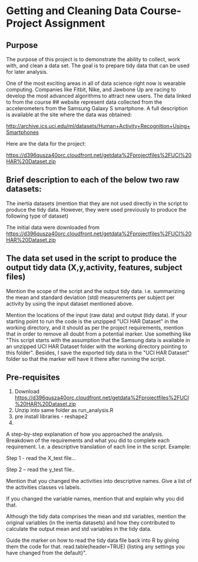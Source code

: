 # Getting and Cleaning Data Course- Project Assignment
## Purpose
The purpose of this project is to demonstrate the ability to collect, work with, and clean a data set. The goal is to prepare  tidy data that can be used for later analysis.

One of the most exciting areas in all of data science right now is wearable computing. Companies like Fitbit, Nike, and Jawbone Up are racing to develop the most advanced algorithms to attract new users. The data linked to from the course ## website represent data collected from the accelerometers from the Samsung Galaxy S smartphone. A full description is available  at the site where the data was obtained: 

 http://archive.ics.uci.edu/ml/datasets/Human+Activity+Recognition+Using+Smartphones 

Here are the data for the project: 

https://d396qusza40orc.cloudfront.net/getdata%2Fprojectfiles%2FUCI%20HAR%20Dataset.zip 


## Brief description to each of the below two raw datasets:

The inertia datasets (mention that they are not used directly in the script to produce the tidy data. However, they were used previously to produce the following type of dataset)

The initial data were downloaded from
https://d396qusza40orc.cloudfront.net/getdata%2Fprojectfiles%2FUCI%20HAR%20Dataset.zip 

## The data set used in the script to produce the output tidy data (X,y,activity, features, subject files)

Mention the scope of the script and the output tidy data. i.e. summarizing the mean and standard deviation (std) measurements per subject per activity by using the input dataset mentioned above.

Mention the locations of the input (raw data) and output (tidy data). If your starting point to run the code is the unzipped "UCI HAR Dataset" in the working directory, and it should as per the project requirements, mention that in order to remove all doubt from a potential marker. Use something like "This script starts with the assumption that the Samsung data is available in an unzipped UCI HAR Dataset folder with the working directory pointing to this folder". Besides, I save the exported tidy data in the "UCI HAR Dataset" folder so that the marker will have it there after running the script.

## Pre-requisites

1) Download https://d396qusza40orc.cloudfront.net/getdata%2Fprojectfiles%2FUCI%20HAR%20Dataset.zip 
2) Unzip into same folder as run_analysis.R
3) pre install libraries - reshape2
4)
A step-by-step explanation of how you approached the analysis. Breakdown of the requirements and what you did to complete each requirement. I.e. a descriptive translation of each line in the script. Example:

Step 1 - read the X_test file…

Step 2 – read the y_test file..

Mention that you changed the activities into descriptive names. Give a list of the activities classes vs labels.

If you changed the variable names, mention that and explain why you did that.

Although the tidy data comprises the mean and std variables, mention the original variables (in the inertia datasets) and how they contributed to calculate the output mean and std variables in the tidy data.

Guide the marker on how to read the tidy data file back into R by giving them the code for that. read.table(header=TRUE) {listing any settings you have changed from the default}".

